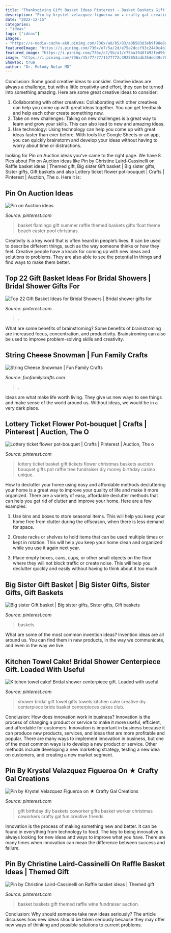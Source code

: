 ```yaml
---
title: "Thanksgiving Gift Basket Ideas Pinterest ~ Basket Baskets Gift Themed Raffle Wine Fundraiser Auction"
description: "Pin by krystel velazquez figueroa on ★ crafty gal creations"
date: "2022-12-15"
categories:
- "ideas"
tags: ["ideas"]
images:
- "https://s-media-cache-ak0.pinimg.com/736x/a0/b5/83/a0b58383eb9f98e8a84e755d977c24a2.jpg"
featuredImage: "https://i.pinimg.com/736x/e7/5a/2d/e75a2dccf93c2440c4b30be2b48a5bef.jpg"
featured_image: "https://i.pinimg.com/736x/c7/5b/a1/c75ba1948f492fed96f007150524b2ec--basket-ideas.jpg"
image: "https://i.pinimg.com/736x/15/77/77/1577772c3925853adb35ded49c78f24c--big-sister-gifts-big-sisters.jpg"
ShowToc: true
author: "Dr. Melody Nolan MD"
---
```



Conclusion: Some good creative ideas to consider.
Creative ideas are always a challenge, but with a little creativity and effort, they can be turned into something amazing. Here are some great creative ideas to consider: 
1. Collaborating with other creatives: Collaborating with other creatives can help you come up with great ideas together. You can get feedback and help each other create something new. 
2. Take on new challenges: Taking on new challenges is a great way to learn and grow your skills. This can also lead to new and amazing ideas. 
3. Use technology: Using technology can help you come up with great ideas faster than ever before. With tools like Google Sheets or an app, you can quickly brainstorm and develop your ideas without having to worry about time or distractions.

	

		
looking for Pin on Auction ideas you've came to the right page. We have 8 Pics about Pin on Auction ideas like Pin by Christine Laird-Cassinelli on Raffle basket ideas | Themed gift, Big sister Gift basket | Big sister gifts, Sister gifts, Gift baskets and also Lottery ticket flower pot-bouquet | Crafts | Pinterest | Auction, The o. Here it is:
		
    
## Pin On Auction Ideas

<img loading=lazy src="https://i.pinimg.com/736x/49/53/12/495312bddc9a37f7a7f52107a6f808f9.jpg" onerror="this.onerror=null;this.src='https://tse1.mm.bing.net/th?id=OIP.vMauU9lPr7I1ahvldj970gHaJ3&amp;pid=15.1';" alt="Pin on Auction ideas">

_Source: pinterest.com_

>basket flamingo gift summer raffle themed baskets gifts float theme beach easter pool christmas. 

	

Creativity is a key word that is often heard in people’s lives. It can be used to describe different things, such as the way someone thinks or how they feel. Creative people have a knack for coming up with new ideas and solutions to problems. They are also able to see the potential in things and find ways to make them better.

    
## Top 22 Gift Basket Ideas For Bridal Showers | Bridal Shower Gifts For

<img loading=lazy src="https://i.pinimg.com/736x/e7/5a/2d/e75a2dccf93c2440c4b30be2b48a5bef.jpg" onerror="this.onerror=null;this.src='https://tse1.mm.bing.net/th?id=OIP.ycFJmNZsY1wXObfBYALnmwHaO0&amp;pid=15.1';" alt="Top 22 Gift Basket Ideas for Bridal Showers | Bridal shower gifts for">

_Source: pinterest.com_

>. 

	

What are some benefits of brainstroming?
Some benefits of brainstroming are increased focus, concentration, and productivity. Brainstroming can also be used to improve problem-solving skills and creativity.

    
## String Cheese Snowman | Fun Family Crafts

<img loading=lazy src="https://funfamilycrafts.com/wp-content/uploads/2013/12/stringcheese-snowman.jpg" onerror="this.onerror=null;this.src='https://tse4.mm.bing.net/th?id=OIP.sWo_ONPh4Ace87D5OqdmwgHaLH&amp;pid=15.1';" alt="String Cheese Snowman | Fun Family Crafts">

_Source: funfamilycrafts.com_

>. 

	

Ideas are what make life worth living. They give us new ways to see things and make sense of the world around us. Without ideas, we would be in a very dark place.

    
## Lottery Ticket Flower Pot-bouquet | Crafts | Pinterest | Auction, The O

<img loading=lazy src="https://s-media-cache-ak0.pinimg.com/736x/a0/b5/83/a0b58383eb9f98e8a84e755d977c24a2.jpg" onerror="this.onerror=null;this.src='https://tse3.mm.bing.net/th?id=OIP.qLz35pxwOf7cElbDYm06iQHaJ6&amp;pid=15.1';" alt="Lottery ticket flower pot-bouquet | Crafts | Pinterest | Auction, The o">

_Source: pinterest.com_

>lottery ticket basket gift tickets flower christmas baskets auction bouquet gifts pot raffle tree fundraiser diy money birthday casino unique. 

	

How to declutter your home using easy and affordable methods
decluttering your home is a great way to improve your quality of life and make it more organized. There are a variety of easy, affordable declutter methods that can help you get rid of clutter and improve your home. Here are a few examples:
1. Use bins and boxes to store seasonal items. This will help you keep your home free from clutter during the offseason, when there is less demand for space.

2. Create racks or shelves to hold items that can be used multiple times or kept in rotation. This will help you keep your home clean and organized while you use it again next year.

3. Place empty boxes, cans, cups, or other small objects on the floor where they will not block traffic or create noise. This will help you declutter quickly and easily without having to think about it too much.


    
## Big Sister Gift Basket | Big Sister Gifts, Sister Gifts, Gift Baskets

<img loading=lazy src="https://i.pinimg.com/736x/15/77/77/1577772c3925853adb35ded49c78f24c--big-sister-gifts-big-sisters.jpg" onerror="this.onerror=null;this.src='https://tse3.mm.bing.net/th?id=OIP.X-o9hKz3O7AMQBlMShrJEgCoEs&amp;pid=15.1';" alt="Big sister Gift basket | Big sister gifts, Sister gifts, Gift baskets">

_Source: pinterest.com_

>baskets. 

	

What are some of the most common invention ideas?
Invention ideas are all around us. You can find them in new products, in the way we communicate, and even in the way we live.

    
## Kitchen Towel Cake! Bridal Shower Centerpiece Gift. Loaded With Useful

<img loading=lazy src="https://i.pinimg.com/736x/70/94/56/709456276098ca050209aed7008fb962.jpg" onerror="this.onerror=null;this.src='https://tse1.mm.bing.net/th?id=OIP.gMIHCDGrroPZcKRolx3ozwHaLk&amp;pid=15.1';" alt="Kitchen towel cake! Bridal shower centerpiece gift. Loaded with useful">

_Source: pinterest.com_

>shower bridal gift towel gifts towels kitchen cake creative diy centerpiece bride basket centerpieces cakes club. 

	

Conclusion: How does innovation work in business?
Innovation is the process of changing a product or service to make it more useful, efficient, and affordable for customers. Innovation is important in business because it can produce new products, services, and ideas that are more profitable and popular. There are many ways to implement innovation in business, but one of the most common ways is to develop a new product or service. Other methods include developing a new marketing strategy, testing a new idea on customers, and creating a new market segment.

    
## Pin By Krystel Velazquez Figueroa On ★ Crafty Gal Creations

<img loading=lazy src="https://i.pinimg.com/736x/d5/76/9c/d5769c741f1c8a39c3171eb7ed4321a6--diy-birthday-gift-birthday-gift-baskets.jpg" onerror="this.onerror=null;this.src='https://tse4.mm.bing.net/th?id=OIP.nShNIVtWo4TI3ONwhoaHGgHaJ4&amp;pid=15.1';" alt="Pin by Krystel Velazquez Figueroa on ★ Crafty Gal Creations">

_Source: pinterest.com_

>gift birthday diy baskets coworker gifts basket worker christmas coworkers crafty gal fun creative friends. 

	

Innovation is the process of making something new and better. It can be found in everything from technology to food. The key to being innovative is always looking for new ideas and ways to improve what you have. There are many times when innovation can mean the difference between success and failure.

    
## Pin By Christine Laird-Cassinelli On Raffle Basket Ideas | Themed Gift

<img loading=lazy src="https://i.pinimg.com/736x/c7/5b/a1/c75ba1948f492fed96f007150524b2ec--basket-ideas.jpg" onerror="this.onerror=null;this.src='https://tse1.mm.bing.net/th?id=OIP.i9-1K7w4pp3CUkxMmHMJDwHaJ4&amp;pid=15.1';" alt="Pin by Christine Laird-Cassinelli on Raffle basket ideas | Themed gift">

_Source: pinterest.com_

>basket baskets gift themed raffle wine fundraiser auction. 

	

Conclusion: Why should someone take new ideas seriously?
The article discusses how new ideas should be taken seriously because they may offer new ways of thinking and possible solutions to current problems.

